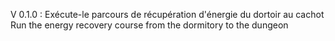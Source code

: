 V 0.1.0 : 
Exécute-le parcours de récupération d'énergie du dortoir au cachot
Run the energy recovery course from the dormitory to the dungeon
